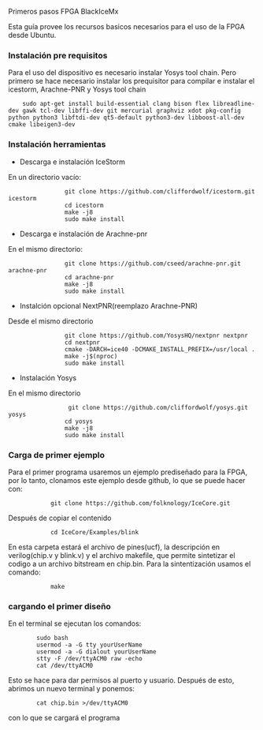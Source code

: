 



Primeros pasos FPGA BlackIceMx

Esta guía provee los recursos basicos necesarios para el uso de la FPGA desde Ubuntu.

### Instalación pre requisitos

 Para el uso del dispositivo es necesario instalar Yosys tool chain. Pero primero se hace necesario instalar los prequisitor para compilar e instalar el icestorm, Arachne-PNR y Yosys tool chain 

 		sudo apt-get install build-essential clang bison flex libreadline-dev gawk tcl-dev libffi-dev git mercurial graphviz xdot pkg-config python python3 libftdi-dev qt5-default python3-dev libboost-all-dev cmake libeigen3-dev

### Instalación herramientas

* Descarga e instalación IceStorm 

En un directorio vacío:

 					git clone https://github.com/cliffordwolf/icestorm.git icestorm
					cd icestorm
					make -j8
					sudo make install
					
* Descarga e instalación de Arachne-pnr
				
En el mismo directorio:

					git clone https://github.com/cseed/arachne-pnr.git arachne-pnr
					cd arachne-pnr
					make -j8
					sudo make install
					
* Instalción opcional NextPNR(reemplazo Arachne-PNR)

Desde el mismo directorio 

					git clone https://github.com/YosysHQ/nextpnr nextpnr
					cd nextpnr
					cmake -DARCH=ice40 -DCMAKE_INSTALL_PREFIX=/usr/local .
					make -j$(nproc)
					sudo make install

* Instalación Yosys 

En el mismo directorio 

					 git clone https://github.com/cliffordwolf/yosys.git yosys
					cd yosys
					make -j8
					sudo make install


### Carga de primer ejemplo

Para el primer programa usaremos un ejemplo prediseñado para la FPGA, por lo tanto, clonamos este ejemplo desde github, lo que se puede hacer con:

				git clone https://github.com/folknology/IceCore.git

Después de copiar el contenido

				cd IceCore/Examples/blink

En esta carpeta estará el archivo de pines(ucf), la descripción en verilog(chip.v y blink.v) y el archivo makefile, que permite sintetizar el codigo a un archivo bitstream en chip.bin. Para la sintentización usamos el comando: 

				make

### cargando el primer diseño 

En el terminal se ejecutan los comandos:

			sudo bash
			usermod -a -G tty yourUserName
			usermod -a -G dialout yourUserName
			stty -F /dev/ttyACM0 raw -echo
			cat /dev/ttyACM0

Esto se hace para dar permisos al puerto y usuario. Después de esto, abrimos un nuevo terminal y ponemos:

			cat chip.bin >/dev/ttyACM0 

con lo que se cargará el programa 




